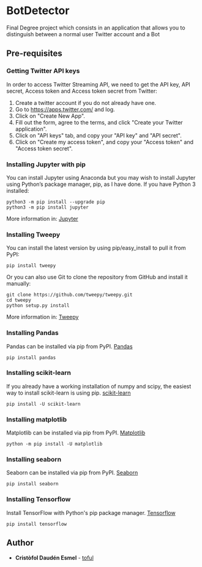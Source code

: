 # BotDetector
Final Degree project which consists in an application that allows you to distinguish between a normal user Twitter account and a Bot

## Pre-requisites

### Getting Twitter API keys
In order to access Twitter Streaming API, we need to get the API key, API secret, Access token and Access token secret from Twitter:

1. Create a twitter account if you do not already have one.
2. Go to https://apps.twitter.com/ and log.
3. Click on "Create New App".
4. Fill out the form, agree to the terms, and click "Create your Twitter application".
5. Click on "API keys" tab, and copy your "API key" and "API secret".
6. Click on "Create my access token", and copy your "Access token" and "Access token secret".

### Installing Jupyter with pip
You can install Jupyter using Anaconda but you may wish to install Jupyter using Python’s package manager, pip, as I have done.
If you have Python 3 installed:

    python3 -m pip install --upgrade pip
    python3 -m pip install jupyter

More information in: [Jupyter](https://jupyter.org/install.html)

### Installing Tweepy
You can install the latest version by using pip/easy_install to pull it from PyPI:

    pip install tweepy

Or you can also use Git to clone the repository from GitHub and install it manually:

    git clone https://github.com/tweepy/tweepy.git
    cd tweepy
    python setup.py install

More information in: [Tweepy](https://tweepy.readthedocs.io/en/v3.5.0/)

### Installing Pandas
Pandas can be installed via pip from PyPI. [Pandas](https://pandas.pydata.org/pandas-docs/stable/install.html)

    pip install pandas

### Installing scikit-learn
If you already have a working installation of numpy and scipy, the easiest way to install scikit-learn is using pip. [scikit-learn](https://scikit-learn.org/stable/install.html)

    pip install -U scikit-learn

### Installing matplotlib
Matplotlib can be installed via pip from PyPI. [Matplotlib](https://matplotlib.org/3.1.0/users/installing.html) 

    python -m pip install -U matplotlib

### Installing seaborn
Seaborn can be installed via pip from PyPI. [Seaborn](https://seaborn.pydata.org/installing.html) 

    pip install seaborn


### Installing Tensorflow
Install TensorFlow with Python's pip package manager. [Tensorflow](https://www.tensorflow.org/install)

    pip install tensorflow


## Author

* **Cristòfol Daudén Esmel** - [toful](https://github.com/toful)
